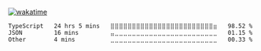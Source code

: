 <!--
**dtrongphuc/dtrongphuc** is a ✨ _special_ ✨ repository because its `README.md` (this file) appears on your GitHub profile.
!-->
[![wakatime](https://wakatime.com/badge/user/19f37c26-4c85-41ed-98e4-55318600a1cf.svg)](https://wakatime.com/@19f37c26-4c85-41ed-98e4-55318600a1cf)
<!--START_SECTION:waka-->

```text
TypeScript   24 hrs 5 mins   ⣿⣿⣿⣿⣿⣿⣿⣿⣿⣿⣿⣿⣿⣿⣿⣿⣿⣿⣿⣿⣿⣿⣿⣿⣶   98.52 %
JSON         16 mins         ⣤⣀⣀⣀⣀⣀⣀⣀⣀⣀⣀⣀⣀⣀⣀⣀⣀⣀⣀⣀⣀⣀⣀⣀⣀   01.15 %
Other        4 mins          ⣀⣀⣀⣀⣀⣀⣀⣀⣀⣀⣀⣀⣀⣀⣀⣀⣀⣀⣀⣀⣀⣀⣀⣀⣀   00.33 %
```

<!--END_SECTION:waka-->

